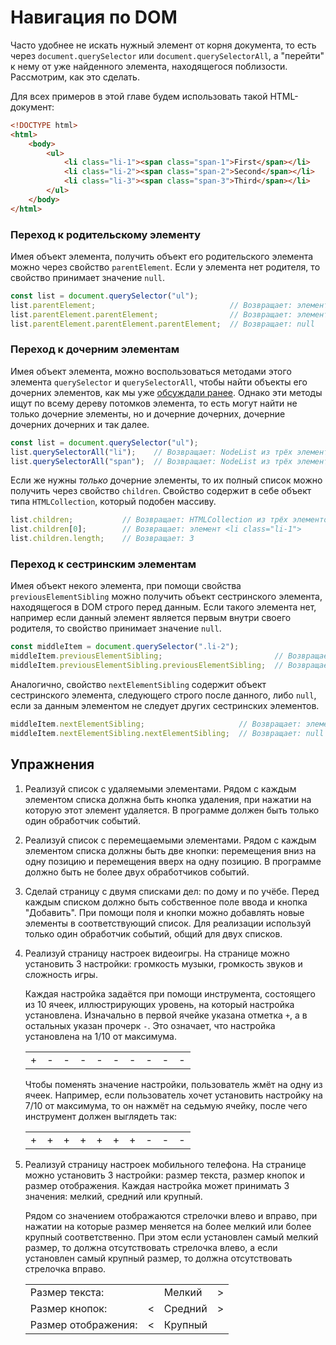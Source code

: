 # Навигация по DOM

Часто удобнее не искать нужный элемент от корня документа, то есть через `document.querySelector` или `document.querySelectorAll`, а "перейти" к нему от уже найденного элемента, находящегося поблизости. Рассмотрим, как это сделать.

Для всех примеров в этой главе будем использовать такой HTML-документ:

```html
<!DOCTYPE html>
<html>
    <body>
        <ul>
            <li class="li-1"><span class="span-1">First</span></li>
            <li class="li-2"><span class="span-2">Second</span></li>
            <li class="li-3"><span class="span-3">Third</span></li>
        </ul>
    </body>
</html>
```

### Переход к родительскому элементу

Имея объект элемента, получить объект его родительского элемента можно через свойство `parentElement`. Если у элемента нет родителя, то свойство принимает значение `null`.

```js
const list = document.querySelector("ul");
list.parentElement;                              // Возвращает: элемент <body>
list.parentElement.parentElement;                // Возвращает: элемент <html>
list.parentElement.parentElement.parentElement;  // Возвращает: null
```

### Переход к дочерним элементам

Имея объект элемента, можно воспользоваться методами этого элемента `querySelector` и `querySelectorAll`, чтобы найти объекты его дочерних элементов, как мы уже [обсуждали ранее](querying_elements_inside_other_elements.md). Однако эти методы ищут по всему дереву потомков элемента, то есть могут найти не только дочерние элементы, но и дочерние дочерних, дочерние дочерних дочерних и так далее.

```js
const list = document.querySelector("ul");
list.querySelectorAll("li");    // Возвращает: NodeList из трёх элементов <li>
list.querySelectorAll("span");  // Возвращает: NodeList из трёх элементов <span>
```

Если же нужны *только* дочерние элементы, то их полный список можно получить через свойство `children`. Свойство содержит в себе объект типа `HTMLCollection`, который подобен массиву.

```js
list.children;           // Возвращает: HTMLCollection из трёх элементов <li>
list.children[0];        // Возвращает: элемент <li class="li-1">
list.children.length;    // Возвращает: 3
```

### Переход к сестринским элементам

Имея объект некого элемента, при помощи свойства `previousElementSibling` можно получить объект сестринского элемента, находящегося в DOM строго перед данным. Если такого элемента нет, например если данный элемент является первым внутри своего родителя, то свойство принимает значение `null`.

```js
const middleItem = document.querySelector(".li-2");
middleItem.previousElementSibling;                         // Возвращает: элемент <li class="li-1">
middleItem.previousElementSibling.previousElementSibling;  // Возвращает: null
```

Аналогично, свойство `nextElementSibling` содержит объект сестринского элемента, следующего строго после данного, либо `null`, если за данным элементом не следует других сестринских элементов.

```js
middleItem.nextElementSibling;                     // Возвращает: элемент <li class="li-3">
middleItem.nextElementSibling.nextElementSibling;  // Возвращает: null
```

## Упражнения

1. Реализуй список с удаляемыми элементами. Рядом с каждым элементом списка должна быть кнопка удаления, при нажатии на которую этот элемент удаляется. В программе должен быть только один обработчик событий.

1. Реализуй список с перемещаемыми элементами. Рядом с каждым элементом списка должны быть две кнопки: перемещения вниз на одну позицию и перемещения вверх на одну позицию. В программе должно быть не более двух обработчиков событий.

1. Сделай страницу с двумя списками дел: по дому и по учёбе. Перед каждым списком должно быть собственное поле ввода и кнопка "Добавить". При помощи поля и кнопки можно добавлять новые элементы в соответствующий список. Для реализации используй только один обработчик событий, общий для двух списков.

1. Реализуй страницу настроек видеоигры. На странице можно установить 3 настройки: громкость музыки, громкость звуков и сложность игры.

    Каждая настройка задаётся при помощи инструмента, состоящего из 10 ячеек, иллюстрирующих уровень, на который настройка установлена. Изначально в первой ячейке указана отметка `+`, а в остальных указан прочерк `-`. Это означает, что настройка установлена на 1/10 от максимума.

    <table><tr><td>+</td><td>-</td><td>-</td><td>-</td><td>-</td><td>-</td><td>-</td><td>-</td><td>-</td><td>-</td></tr></table>

    Чтобы поменять значение настройки, пользователь жмёт на одну из ячеек. Например, если пользователь хочет установить настройку на 7/10 от максимума, то он нажмёт на седьмую ячейку, после чего инструмент должен выглядеть так:

    <table><tr><td>+</td><td>+</td><td>+</td><td>+</td><td>+</td><td>+</td><td>+</td><td>-</td><td>-</td><td>-</td></tr></table>

1. Реализуй страницу настроек мобильного телефона. На странице можно установить 3 настройки: размер текста, размер кнопок и размер отображения. Каждая настройка может принимать 3 значения: мелкий, средний или крупный.

    Рядом со значением отображаются стрелочки влево и вправо, при нажатии на которые размер меняется на более мелкий или более крупный соответственно. При этом если установлен самый мелкий размер, то должна отсутствовать стрелочка влево, а если установлен самый крупный размер, то должна отсутствовать стрелочка вправо.

    <table>
        <tr><td>Размер текста:</td><td></td><td>Мелкий</td><td>&gt;</td></td></tr>
        <tr><td>Размер кнопок:</td><td>&lt;</td><td>Средний</td><td>&gt;</td></tr>
        <tr><td>Размер отображения:</td><td>&lt;</td><td>Крупный</td><td></td></tr>
    </table>
